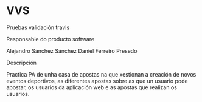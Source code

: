# VVS
Pruebas validación travis

Responsable do producto software

Alejandro Sánchez Sánchez
Daniel Ferreiro Presedo


Descripción

Practica PA de unha casa de apostas na que xestionan a creación de novos eventos deportivos, as diferentes apostas sobre as que un usuario pode apostar, os usuarios da aplicación web e as apostas que realizan os usuarios.

